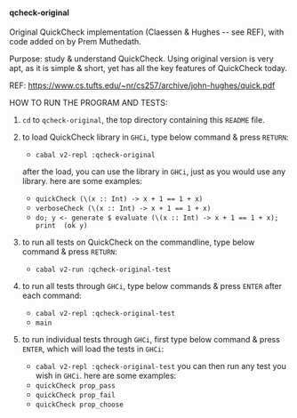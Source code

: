 #### qcheck-original

Original QuickCheck implementation (Claessen & Hughes -- see REF), with code 
added on by Prem Muthedath.

Purpose: study & understand QuickCheck. Using original version is very apt, as 
it is simple & short, yet has all the key features of QuickCheck today.

REF: https://www.cs.tufts.edu/~nr/cs257/archive/john-hughes/quick.pdf

HOW TO RUN THE PROGRAM AND TESTS:
  1. `cd` to `qcheck-original`, the top directory containing this `README` file.
  2. to load QuickCheck library in `GHCi`, type below command & press `RETURN`:
        - `cabal v2-repl :qcheck-original`
     
     after the load, you can use the library in `GHCi`, just as you would use 
     any library. here are some examples:
        - `quickCheck (\(x :: Int) -> x + 1 == 1 + x)`
        - `verboseCheck (\(x :: Int) -> x + 1 == 1 + x)`
        - `do; y <- generate $ evaluate (\(x :: Int) -> x + 1 == 1 + x); print 
          (ok y)`
  3. to run all tests on QuickCheck on the commandline, type below command & 
     press `RETURN`:
        - `cabal v2-run :qcheck-original-test`
  4. to run all tests through `GHCi`, type below commands & press `ENTER` after 
     each command:
        - `cabal v2-repl :qcheck-original-test`
        - `main`
  5. to run individual tests through `GHCi`, first type below command & press 
     `ENTER`, which will load the tests in `GHCi`:
        - `cabal v2-repl :qcheck-original-test`
     you can then run any test you wish in `GHCi`.  here are some examples:
        - `quickCheck prop_pass`
        - `quickCheck prop_fail`
        - `quickCheck prop_choose`


